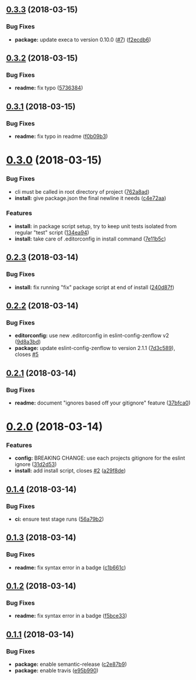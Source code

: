 <a name="0.3.3"></a>
## [0.3.3](https://github.com/zenflow/zenflow-lint-js/compare/v0.3.2...v0.3.3) (2018-03-15)


### Bug Fixes

* **package:** update execa to version 0.10.0 ([#7](https://github.com/zenflow/zenflow-lint-js/issues/7)) ([f2ecdb6](https://github.com/zenflow/zenflow-lint-js/commit/f2ecdb6))

<a name="0.3.2"></a>
## [0.3.2](https://github.com/zenflow/zenflow-lint-js/compare/v0.3.1...v0.3.2) (2018-03-15)


### Bug Fixes

* **readme:** fix typo ([5736384](https://github.com/zenflow/zenflow-lint-js/commit/5736384))

<a name="0.3.1"></a>
## [0.3.1](https://github.com/zenflow/zenflow-lint-js/compare/v0.3.0...v0.3.1) (2018-03-15)


### Bug Fixes

* **readme:** fix typo in readme ([f0b09b3](https://github.com/zenflow/zenflow-lint-js/commit/f0b09b3))

<a name="0.3.0"></a>
# [0.3.0](https://github.com/zenflow/zenflow-lint-js/compare/v0.2.3...v0.3.0) (2018-03-15)


### Bug Fixes

* cli must be called in root directory of project ([762a8ad](https://github.com/zenflow/zenflow-lint-js/commit/762a8ad))
* **install:** give package.json the final newline it needs ([c4e72aa](https://github.com/zenflow/zenflow-lint-js/commit/c4e72aa))


### Features

* **install:** in package script setup, try to keep unit tests isolated from regular "test" script ([134ea94](https://github.com/zenflow/zenflow-lint-js/commit/134ea94))
* **install:** take care of .editorconfig in install command ([7e11b5c](https://github.com/zenflow/zenflow-lint-js/commit/7e11b5c))

<a name="0.2.3"></a>
## [0.2.3](https://github.com/zenflow/zenflow-lint-js/compare/v0.2.2...v0.2.3) (2018-03-14)


### Bug Fixes

* **install:** fix running "fix" package script at end of install ([240d87f](https://github.com/zenflow/zenflow-lint-js/commit/240d87f))

<a name="0.2.2"></a>
## [0.2.2](https://github.com/zenflow/zenflow-lint-js/compare/v0.2.1...v0.2.2) (2018-03-14)


### Bug Fixes

* **editorconfig:** use new .editorconfig in eslint-config-zenflow v2 ([9d8a3bd](https://github.com/zenflow/zenflow-lint-js/commit/9d8a3bd))
* **package:** update eslint-config-zenflow to version 2.1.1 ([7d3c589](https://github.com/zenflow/zenflow-lint-js/commit/7d3c589)), closes [#5](https://github.com/zenflow/zenflow-lint-js/issues/5)

<a name="0.2.1"></a>
## [0.2.1](https://github.com/zenflow/zenflow-lint-js/compare/v0.2.0...v0.2.1) (2018-03-14)


### Bug Fixes

* **readme:** document "ignores based off your gitignore" feature ([37bfca0](https://github.com/zenflow/zenflow-lint-js/commit/37bfca0))

<a name="0.2.0"></a>
# [0.2.0](https://github.com/zenflow/zenflow-lint-js/compare/v0.1.4...v0.2.0) (2018-03-14)


### Features

* **config:** BREAKING CHANGE: use each projects gitignore for the eslint ignore ([31d2d53](https://github.com/zenflow/zenflow-lint-js/commit/31d2d53))
* **install:** add install script, closes [#2](https://github.com/zenflow/zenflow-lint-js/issues/2) ([a29f8de](https://github.com/zenflow/zenflow-lint-js/commit/a29f8de))

<a name="0.1.4"></a>
## [0.1.4](https://github.com/zenflow/zenflow-lint-js/compare/v0.1.3...v0.1.4) (2018-03-14)


### Bug Fixes

* **ci:** ensure test stage runs ([56a79b2](https://github.com/zenflow/zenflow-lint-js/commit/56a79b2))

<a name="0.1.3"></a>
## [0.1.3](https://github.com/zenflow/zenflow-lint-js/compare/v0.1.2...v0.1.3) (2018-03-14)


### Bug Fixes

* **readme:** fix syntax error in a badge ([c1b661c](https://github.com/zenflow/zenflow-lint-js/commit/c1b661c))

<a name="0.1.2"></a>
## [0.1.2](https://github.com/zenflow/zenflow-lint-js/compare/v0.1.1...v0.1.2) (2018-03-14)


### Bug Fixes

* **readme:** fix syntax error in a badge ([f5bce33](https://github.com/zenflow/zenflow-lint-js/commit/f5bce33))

<a name="0.1.1"></a>
## [0.1.1](https://github.com/zenflow/zenflow-lint-js/compare/v0.1.0...v0.1.1) (2018-03-14)


### Bug Fixes

* **package:** enable semantic-release ([c2e87b9](https://github.com/zenflow/zenflow-lint-js/commit/c2e87b9))
* **package:** enable travis ([e95b990](https://github.com/zenflow/zenflow-lint-js/commit/e95b990))
